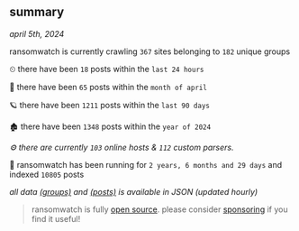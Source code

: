 
## summary
_april 5th, 2024_

ransomwatch is currently crawling `367` sites belonging to `182` unique groups

⏲ there have been `18` posts within the `last 24 hours`

🦈 there have been `65` posts within the `month of april`

🪐 there have been `1211` posts within the `last 90 days`

🏚 there have been `1348` posts within the `year of 2024`

_⚙️ there are currently `103` online hosts & `112` custom parsers._

🦕 ransomwatch has been running for `2 years, 6 months and 29 days` and indexed `10805` posts

_all data  [(groups)](http://ransomwhat.telemetry.ltd/groups) and [(posts)](http://ransomwhat.telemetry.ltd/posts) is available in JSON (updated hourly)_

> ransomwatch is fully [open source](https://github.com/joshhighet/ransomwatch#ransomwatch--). please consider [sponsoring](https://github.com/sponsors/joshhighet) if you find it useful!
